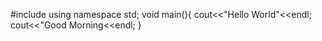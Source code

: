#include<iostream>
  using namespace std;
  void main(){
    cout<<"Hello World"<<endl;
    cout<<"Good Morning<<endl;
  }
